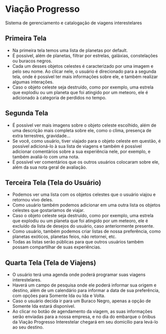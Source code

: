# Viação Progresso
Sistema de gerenciamento e catalogação de viagens interestelares

## Primeira Tela 
    
- Na primeira tela temos uma lista de planetas por default.
- É possível, além de planetas, filtrar por estrelas, galáxias, constelações ou buracos negros.
- Cada um desses objetos celestes é caracterizado por uma imagem e pelo seu nome. Ao clicar nele, o usuário é direcionado para a segunda tela, onde é possível ter mais informações sobre ele, e também realizar algumas interações.
- Caso o objeto celeste seja destruído, como por exemplo, uma estrela que explodiu ou um planeta que foi atingido por um meteoro, ele é adicionado à categoria de perdidos no tempo.

## Segunda Tela
    
- É possível ver mais imagens sobre o objeto celeste escolhido, além de uma descrição mais completa sobre ele, como o clima, presença de extra terrestres, gravidade...
- Se você, como usuário, tiver viajado para o objeto celeste em questão, é possível adicioná-lo à sua lista de viagens e também é possível adicionar comentários sobre a sua experiência nele, por exemplo, e também avaliá-lo com uma nota.
- É possível ver comentários que os outros usuários colocaram sobre ele, além da sua nota geral de avaliação.

## Terceira Tela (Tela do Usuário)
    
- Podemos ver uma lista com os objetos celestes que o usuário viajou e retornou vivo deles.
- Como usuário também podemos adicionar em uma outra lista os objetos celestes que gostaríamos de viajar.
- Caso o objeto celeste seja destruído, como por exemplo, uma estrela que explodiu ou um planeta que foi atingido por um meteoro, ele é excluído da lista de desejos do usuário, caso anteriormente presente.
- Como usuário, também podemos criar listas de nossa preferência, como planetas exóticos, planetas feios, não retornei, etc.
- Todas as listas serão públicas para que outros usuários também possam compartilhar de suas experiências.

## Quarta Tela (Tela de Viajens)

- O usuário terá uma agenda onde poderá programar suas viagens interestelares.
- Haverá um campo de pesquisa onde ele poderá informar sua origem e destino, além de um calendário para informar a data de sua preferência, com opções para Somente Ida ou Ida e Volta.
- Caso o usuário decida ir para um Buraco Negro, apenas a opção de Somente Ida estará disponível.
- Ao clicar no botão de agendamento da viagem, as suas informações serão enviadas para a nossa empresa, e no dia do embarque o ônibus da Viação Progresso Interestelar chegará em seu domicílio para levá-lo ao seu destino.
    

                                                                                                                                                                                                                                                                                                                                                                                                                                                      
